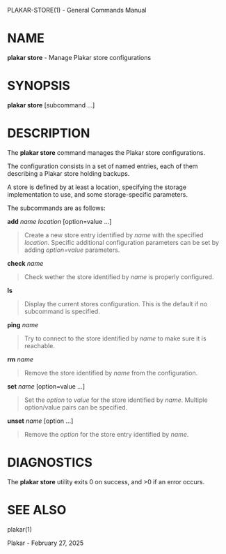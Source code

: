 PLAKAR-STORE(1) - General Commands Manual

# NAME

**plakar store** - Manage Plakar store configurations

# SYNOPSIS

**plakar store**
\[subcommand&nbsp;...]

# DESCRIPTION

The
**plakar store**
command manages the Plakar store configurations.

The configuration consists in a set of named entries, each of them
describing a Plakar store holding backups.

A store is defined by at least a location, specifying the storage
implementation to use, and some storage-specific parameters.

The subcommands are as follows:

**add** *name* *location* \[option=value ...]

> Create a new store entry identified by
> *name*
> with the specified
> *location*.
> Specific additional configuration parameters can be set by adding
> *option=value*
> parameters.

**check** *name*

> Check wether the store identified by
> *name*
> is properly configured.

**ls**

> Display the current stores configuration.
> This is the default if no subcommand is specified.

**ping** *name*

> Try to connect to the store identified by
> *name*
> to make sure it is reachable.

**rm** *name*

> Remove the store identified by
> *name*
> from the configuration.

**set** *name* \[option=value ...]

> Set the
> *option*
> to
> *value*
> for the store identified by
> *name*.
> Multiple option/value pairs can be specified.

**unset** *name* \[option ...]

> Remove the
> *option*
> for the store entry identified by
> *name*.

# DIAGNOSTICS

The **plakar store** utility exits&#160;0 on success, and&#160;&gt;0 if an error occurs.

# SEE ALSO

plakar(1)

Plakar - February 27, 2025
